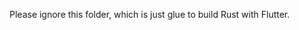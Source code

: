<!-- markdownlint-disable -->
Please ignore this folder, which is just glue to build Rust with Flutter.